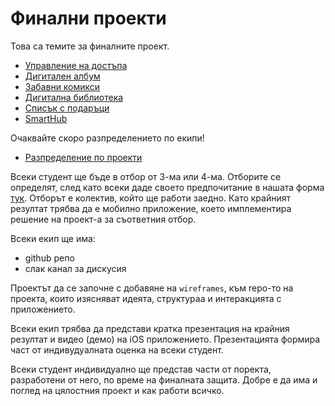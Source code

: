 # Финални проекти

Това са темите за финалните проект.

* [Управление на достъпа](access.md)
* [Дигитален албум](album.md)
* [Забавни комикси](comix.md)
* [Дигитална библиотека](library.md)
* [Списък с подаръци](presents.md)
* [SmartHub](smarthub.md)


Очаквайте скоро разпределението по екипи!
* [Разпределение по проекти](README.md)


Всеки студент ще бъде в отбор от 3-ма или 4-ма. Отборите се определят, след като всеки даде своето предпочитание в нашата форма [тук](https://forms.gle/TbRkdGiu92U1hsV4A). Отборът е колектив, който ще работи заедно. Като крайният резултат трябва да е мобилно приложение, което имплементира решение на проект-а за съответния отбор. 

Всеки екип ще има:
* github репо
* слак канал за дискусия

Проектът да се започне с добавяне на `wireframes`, към repo-то на проекта, които изясняват идеята, структураа и интеракцията с приложението.

Всеки екип трябва да представи кратка презентация на крайния резултат и видео (демо) на iOS приложението. Презентацията формира част от индивудуалната оценка на всеки студент.

Всеки студент индивидуално ще представ части от поректа, разработени от него, по време на финалната защита. Добре е да има и поглед на цялостния проект и как работи всичко.